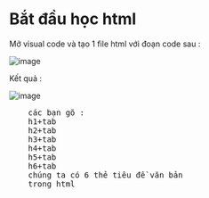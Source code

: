 # Bắt đầu học html 
Mở visual code và tạo 1 file html với đoạn code sau :  

![image](https://user-images.githubusercontent.com/6966136/162578504-afd56da7-a7da-4a01-a4a2-eacc84b1640b.png)

Kết quả :  

![image](https://user-images.githubusercontent.com/6966136/162578520-247fd5af-0425-4b76-b528-a3923d1e7b4d.png)

<pre>
    các bạn gõ :
    h1+tab
    h2+tab
    h3+tab
    h4+tab
    h5+tab
    h6+tab
    chúng ta có 6 thẻ tiêu đề văn bản
    trong html
</pre>
